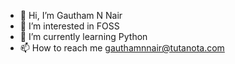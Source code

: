 - 👋 Hi, I’m Gautham N Nair
- 👀 I’m interested in FOSS
- 🌱 I’m currently learning Python
- 📫 How to reach me gauthamnnair@tutanota.com

<!---
gauthamnnair/gauthamnnair is a ✨ special ✨ repository because its `README.md` (this file) appears on your GitHub profile.
You can click the Preview link to take a look at your changes.
--->
